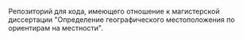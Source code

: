 Репозиторий для кода, имеющего отношение к магистерской диссертации "Определение географического местоположения по ориентирам на местности".
